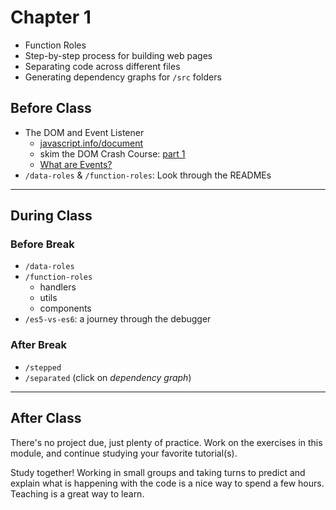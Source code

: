 # Chapter 1

- Function Roles
- Step-by-step process for building web pages
- Separating code across different files
- Generating dependency graphs for `/src` folders

## Before Class

- The DOM and Event Listener
  - [javascript.info/document](https://javascript.info/document)
  - skim the DOM Crash Course: [part 1](https://www.youtube.com/watch?v=0ik6X4DJKCc)
  - [What are Events?](https://www.youtube.com/watch?v=F3odgpghXzY)
- `/data-roles` & `/function-roles`: Look through the READMEs

---

## During Class

### Before Break

- `/data-roles`
- `/function-roles`
  - handlers
  - utils
  - components
- `/es5-vs-es6`: a journey through the debugger

### After Break

- `/stepped`
- `/separated` (click on _dependency graph_)

---

## After Class

There's no project due, just plenty of practice. Work on the exercises in this module, and continue studying your favorite tutorial(s).

Study together! Working in small groups and taking turns to predict and explain
what is happening with the code is a nice way to spend a few hours. Teaching is
a great way to learn.
